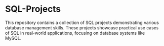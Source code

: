 # SQL-Projects
This repository contains a collection of SQL projects demonstrating various database management skills. These projects showcase practical use cases of SQL in real-world applications, focusing on database systems like MySQL.
